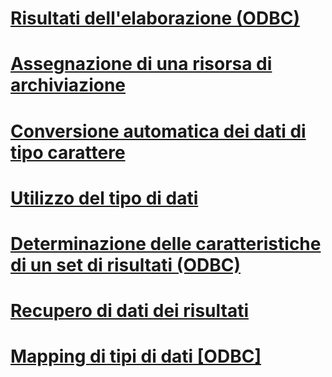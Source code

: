 # [Risultati dell'elaborazione (ODBC)](processing-results-odbc.md)
# [Assegnazione di una risorsa di archiviazione](assigning-storage.md)
# [Conversione automatica dei dati di tipo carattere](autotranslation-of-character-data.md)
# [Utilizzo del tipo di dati](data-type-usage.md)
# [Determinazione delle caratteristiche di un set di risultati (ODBC)](determining-the-characteristics-of-a-result-set-odbc.md)
# [Recupero di dati dei risultati](fetching-result-data.md)
# [Mapping di tipi di dati [ODBC]](mapping-data-types-odbc.md)
